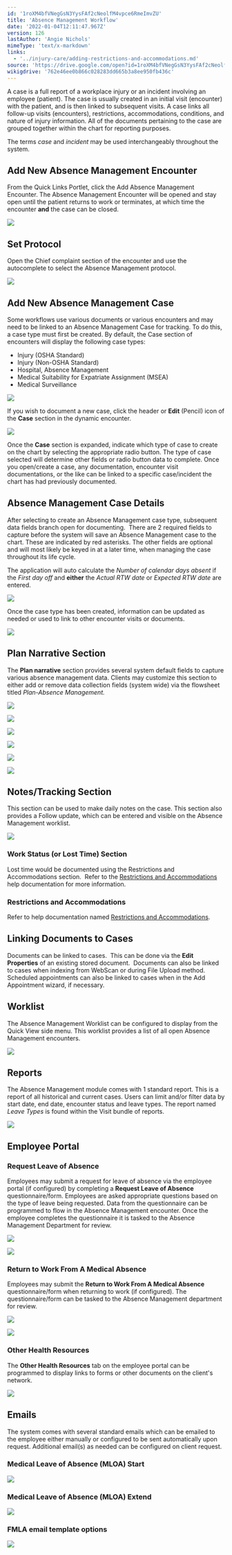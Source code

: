 ```yaml
---
id: '1roXM4bfVNegGsN3YysFAf2cNeolfM4vpce6RmeImvZU'
title: 'Absence Management Workflow'
date: '2022-01-04T12:11:47.967Z'
version: 126
lastAuthor: 'Angie Nichols'
mimeType: 'text/x-markdown'
links:
  - '../injury-care/adding-restrictions-and-accommodations.md'
source: 'https://drive.google.com/open?id=1roXM4bfVNegGsN3YysFAf2cNeolfM4vpce6RmeImvZU'
wikigdrive: '762e46ee0b866c028283dd665b3a8ee950fb436c'
---
```

A case is a full report of a workplace injury or an incident involving an employee (patient). The case is usually created in an initial visit (encounter) with the patient, and is then linked to subsequent visits. A case links all follow-up visits (encounters), restrictions, accommodations, conditions, and nature of injury information.  All of the documents pertaining to the case are grouped together within the chart for reporting purposes.

The terms *case* and *incident* may be used interchangeably throughout the system.


## Add New Absence Management Encounter

From the Quick Links Portlet, click the Add Absence Management Encounter. The Absence Management Encounter will be opened and stay open until the patient returns to work or terminates, at which time the encounter **and** the case can be closed.


![](../absence-management-workflow.assets/100002010000076C000001FA7B4512B8F1F797C9.png)



## Set Protocol


Open the Chief complaint section of the encounter and use the autocomplete to select the Absence Management protocol.


![](../absence-management-workflow.assets/100002010000074B00000205348CE5AECCFF230C.png)



## **Add New Absence Management Case**

Some workflows use various documents or various encounters and may need to be linked to an Absence Management Case for tracking. To do this, a case type must first be created.
By default, the Case section of encounters will display the following case types:
* Injury (OSHA Standard) 
* Injury (Non-OSHA Standard) 
* Hospital, Absence Management 
* Medical Suitability for Expatriate Assignment (MSEA)
* Medical Surveillance


![](../absence-management-workflow.assets/10000201000004A400000102E8549FDCA2FE867C.png)


If you wish to document a new case, click the header or **Edit** (Pencil) icon of the **Case** section in the dynamic encounter.


![](../absence-management-workflow.assets/10000201000004A400000102E5623BD7A1337E27.png)


Once the **Case** section is expanded, indicate which type of case to create on the chart by selecting the appropriate radio button. The type of case selected will determine other fields or radio button data to complete. Once you open/create a case, any documentation, encounter visit documentations, or the like can be linked to a specific case/incident the chart has had previously documented.

## **Absence Management Case Details**

After selecting to create an Absence Management case type, subsequent data fields branch open for documenting.  There are 2 required fields to capture before the system will save an Absence Management case to the chart. These are indicated by red asterisks. The other fields are optional and will most likely be keyed in at a later time, when managing the case throughout its life cycle.

The application will auto calculate the *Number of calendar days absent* if the *First day off* and **either** the *Actual RTW date* or *Expected RTW date* are entered.

![](../absence-management-workflow.assets/10000201000005E300000149D05EE34B4FEBBB02.png)

Once the case type has been created, information can be updated as needed or used to link to other encounter visits or documents.

![](../absence-management-workflow.assets/10000201000007340000015F9D0E0D2931596E56.png)


## Plan Narrative Section

The **Plan narrative** section provides several system default fields to capture various absence management data. Clients may customize this section to either add or remove data collection fields (system wide) via the flowsheet titled *Plan-Absence Management.*

![](../absence-management-workflow.assets/100002010000074C000002D4BD9A97602E2F4087.png)


![](../absence-management-workflow.assets/100002010000074A00000201A540AC42931C8DF2.png)


![](../absence-management-workflow.assets/1000020100000757000001F3A59965450AEBB642.png)


![](../absence-management-workflow.assets/10000201000007480000015B90889AEBE3F1B1BC.png)


![](../absence-management-workflow.assets/100002010000074800000136D713851CA2882484.png)


![](../absence-management-workflow.assets/100002010000074F000002053919FDEA44CB6E46.png)


## Notes/Tracking Section

This section can be used to make daily notes on the case. This section also provides a Follow update, which can be entered and visible on the Absence Management worklist.

![](../absence-management-workflow.assets/1000020100000749000000EF63D7348B72B9B8C6.png)


### **Work Status (or Lost Time) Section**

Lost time would be documented using the Restrictions and Accommodations section.  Refer to the [Restrictions and Accommodations](../injury-care/adding-restrictions-and-accommodations.md) help documentation for more information.

### **Restrictions and Accommodations**

Refer to help documentation named [Restrictions and Accommodations](../injury-care/adding-restrictions-and-accommodations.md).

## **Linking Documents to Cases**

Documents can be linked to cases.  This can be done via the **Edit Properties** of an existing stored document.  Documents can also be linked to cases when indexing from WebScan or during File Upload method. Scheduled appointments can also be linked to cases when in the Add Appointment wizard, if necessary.


## Worklist

The Absence Management Worklist can be configured to display from the Quick View side menu. This worklist provides a list of all open Absence Management encounters. 

![](../absence-management-workflow.assets/1000020100000764000001CC931215A23C556908.png)



## Reports

The Absence Management module comes with 1 standard report. This is a report of all historical and current cases. Users can limit and/or filter data by start date, end date, encounter status and leave types.  The report named *Leave Types* is found within the Visit bundle of reports.


![](../absence-management-workflow.assets/100002010000077E000001A1FE69874D2C255E2B.png)



## Employee Portal


### Request Leave of Absence


Employees may submit a request for leave of absence via the employee portal (if configured) by completing a **Request Leave of Absence** questionnaire/form. Employees are asked appropriate questions based on the type of leave being requested. Data from the questionnaire can be programmed to flow in the Absence Management encounter. Once the employee completes the questionnaire it is tasked to the Absence Management Department for review.


![](../absence-management-workflow.assets/10000201000004FA00000179B677A82AAE79F355.png)



![](../absence-management-workflow.assets/100002010000050A000002D512E57E096E5E6E90.png)



### Return to Work From A Medical Absence

Employees may submit the **Return to Work From A Medical Absence** questionnaire/form when returning to work (if configured). The questionnaire/form can be tasked to the Absence Management department for review.

![](../absence-management-workflow.assets/10000201000005080000017805EDD15C2C7D773A.png)


![](../absence-management-workflow.assets/10000201000004FA000002B67565EC98DD16F2DB.png)



### Other Health Resources


The **Other Health Resources** tab on the employee portal can be programmed to display links to forms or other documents on the client's network.


![](../absence-management-workflow.assets/10000201000004F500000241600514E2F91F2A3B.png)



## Emails


The system comes with several standard emails which can be emailed to the employee either manually or configured to be sent automatically upon request. Additional email(s) as needed can be configured on client request.


### Medical Leave of Absence (MLOA) Start


![](../absence-management-workflow.assets/100002010000026A000002B5084D8038E8568F9F.png)



### Medical Leave of Absence (MLOA) Extend


![](../absence-management-workflow.assets/100002010000026C000002DF969F8A2600FBC0FF.png)



### FMLA email template options


![](../absence-management-workflow.assets/1000020100000316000001282ED41CA85F33FC6A.png)


